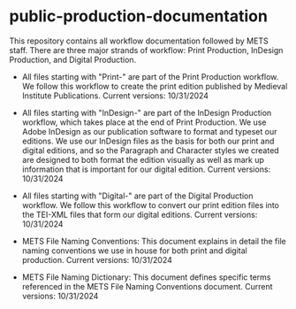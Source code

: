 # public-production-documentation
This repository contains all workflow documentation followed by METS staff. There are three major strands of workflow: Print Production, InDesign Production, and Digital Production.

- All files starting with "Print-" are part of the Print Production workflow. We follow this workflow to create the print edition published by Medieval Institute Publications. Current versions: 10/31/2024
  
- All files starting with "InDesign-" are part of the InDesign Production workflow, which takes place at the end of Print Production. We use Adobe InDesign as our publication software to format and typeset our editions. We use our InDesign files as the basis for both our print and digital editions, and so the Paragraph and Character styles we created are designed to both format the edition visually as well as mark up information that is important for our digital edition. Current versions: 10/31/2024

- All files starting with "Digital-" are part of the Digital Production workflow. We follow this workflow to convert our print edition files into the TEI-XML files that form our digital editions. Current versions: 10/31/2024

- METS File Naming Conventions: This document explains in detail the file naming conventions we use in house for both print and digital production. Current versions: 10/31/2024

- METS File Naming Dictionary: This document defines specific terms referenced in the METS File Naming Conventions document. Current versions: 10/31/2024
